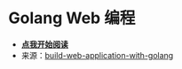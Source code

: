 # Golang Web 编程

- [**点我开始阅读**](https://github.com/weaming/BuildWebAPPWithGolang/blob/master/zh/preface.md)
- 来源：[build-web-application-with-golang](https://github.com/astaxie/build-web-application-with-golang)
